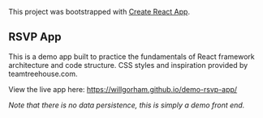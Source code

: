 This project was bootstrapped with [Create React App](https://github.com/facebook/create-react-app).

## RSVP App

This is a demo app built to practice the fundamentals of React framework architecture and code structure. CSS styles and inspiration provided by teamtreehouse.com.

View the live app here: https://willgorham.github.io/demo-rsvp-app/

*Note that there is no data persistence, this is simply a demo front end.*

